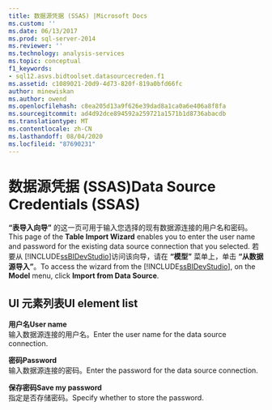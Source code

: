 ```yaml
---
title: 数据源凭据 (SSAS) |Microsoft Docs
ms.custom: ''
ms.date: 06/13/2017
ms.prod: sql-server-2014
ms.reviewer: ''
ms.technology: analysis-services
ms.topic: conceptual
f1_keywords:
- sql12.asvs.bidtoolset.datasourcecreden.f1
ms.assetid: c1089021-20d9-4d73-820f-819a0bfd66fc
author: minewiskan
ms.author: owend
ms.openlocfilehash: c8ea205d13a9f626e39dad8a1ca0a6e406a8f8fa
ms.sourcegitcommit: ad4d92dce894592a259721a1571b1d8736abacdb
ms.translationtype: MT
ms.contentlocale: zh-CN
ms.lasthandoff: 08/04/2020
ms.locfileid: "87690231"
---
```

# <a name="data-source-credentials-ssas"></a><span data-ttu-id="06673-102">数据源凭据 (SSAS)</span><span class="sxs-lookup"><span data-stu-id="06673-102">Data Source Credentials (SSAS)</span></span>
  <span data-ttu-id="06673-103">**“表导入向导”** 的这一页可用于输入您选择的现有数据源连接的用户名和密码。</span><span class="sxs-lookup"><span data-stu-id="06673-103">This page of the **Table Import Wizard** enables you to enter the user name and password for the existing data source connection that you selected.</span></span> <span data-ttu-id="06673-104">若要从 [!INCLUDE[ssBIDevStudio](../includes/ssbidevstudio-md.md)]访问该向导，请在 **“模型”** 菜单上，单击 **“从数据源导入”**。</span><span class="sxs-lookup"><span data-stu-id="06673-104">To access the wizard from the [!INCLUDE[ssBIDevStudio](../includes/ssbidevstudio-md.md)], on the **Model** menu, click **Import from Data Source**.</span></span>  
  
## <a name="ui-element-list"></a><span data-ttu-id="06673-105">UI 元素列表</span><span class="sxs-lookup"><span data-stu-id="06673-105">UI element list</span></span>  
 <span data-ttu-id="06673-106">**用户名**</span><span class="sxs-lookup"><span data-stu-id="06673-106">**User name**</span></span>  
 <span data-ttu-id="06673-107">输入数据源连接的用户名。</span><span class="sxs-lookup"><span data-stu-id="06673-107">Enter the user name for the data source connection.</span></span>  
  
 <span data-ttu-id="06673-108">**密码**</span><span class="sxs-lookup"><span data-stu-id="06673-108">**Password**</span></span>  
 <span data-ttu-id="06673-109">输入数据源连接的密码。</span><span class="sxs-lookup"><span data-stu-id="06673-109">Enter the password for the data source connection.</span></span>  
  
 <span data-ttu-id="06673-110">**保存密码**</span><span class="sxs-lookup"><span data-stu-id="06673-110">**Save my password**</span></span>  
 <span data-ttu-id="06673-111">指定是否存储密码。</span><span class="sxs-lookup"><span data-stu-id="06673-111">Specify whether to store the password.</span></span>  
  
  
